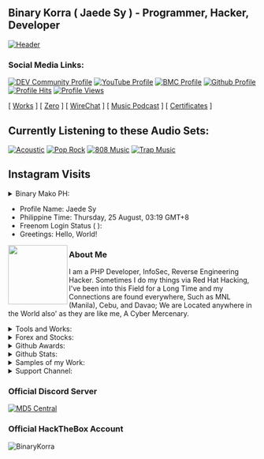 ## Binary Korra ( Jaede Sy ) - Programmer, Hacker, Developer

[![Header](http://amberstonelib.herokuapp.com/cdn/icons/animation/light/beta)](https://github.com/binarykorra)

### Social Media Links:

[![DEV Community Profile](https://img.shields.io/badge/DEV-%23000000.svg?&style=flat-square&logo=dev.to&logoColor=black)](https://dev.to/binarykorra)
[![YouTube Profile](https://img.shields.io/badge/YouTube-%23FF0000.svg?&style=flat-square&logo=youtube&logoColor=black)](https://www.youtube.com/channel/UCYbraPQtWy2k-2xGiLzl5WA)
[![BMC Profile](https://img.shields.io/badge/BuyMeaCoffee-%23FFDD00.svg?&style=flat-square&logo=buy-me-a-coffee&logoColor=black)](https://bmc.xyz/binarykorra)
[![Github Profile](https://img.shields.io/badge/GitHub-100000?style=flat-square&logo=github&logoColor=black)](https://github.com/binarykorra)
[![Profile Hits](https://hits.seeyoufarm.com/api/count/incr/badge.svg?url=https://github.com/binarykorra/hit-counter&title=Page+Requests&edge_flat=true)](https://github.com/binarykorra)
[![Profile Views](https://komarev.com/ghpvc/?username=binarykorra&label=Github+Profile+Views&edge_flat=true)](https://github.com/binarykorra)


[ [Works](http://binarykorra.github.io/binarykorra/works) ] [ [Zero](http://binarykorra.github.io/binarykorra/zero) ] [ [WireChat](http://binarykorra.github.io/binarykorra/wirechat) ] [ [Music Podcast](http://binarykorra.github.io/binarykorra/music) ] [ [Certificates](http://binarykorra.github.io/binarykorra/certificates) ]

## Currently Listening to these Audio Sets:
[![Acoustic](https://img.shields.io/badge/Acoustic-%231DB954.svg?&style=flat-square&logo=spotify&logoColor=white)](https://github.com/binarykorra)
[![Pop Rock](https://img.shields.io/badge/Pop%20Rock-%231DB954.svg?&style=flat-square&logo=spotify&logoColor=white)](https://github.com/binarykorra)
[![808 Music](https://img.shields.io/badge/808%20Music-%231DB954.svg?&style=flat-square&logo=spotify&logoColor=white)](https://github.com/binarykorra)
[![Trap Music](https://img.shields.io/badge/Trap%20Music-%231DB954.svg?&style=flat-square&logo=spotify&logoColor=white)](https://github.com/binarykorra)

## Instagram Visits

<details>
<summary>Binary Mako PH:</summary>
<p>
<img width="420" src="https:&#x2F;&#x2F;cdn1.dumpor.com&#x2F;view?q&#x3D;jEWO3YmN40DZpN3Xj52XmYUM4MERwMjN9U2bmEkM5cWUOJ1MmRmdINmS0MmZpZDRwlnaBNTYDhDTHVTd0BnYPNHd5VlQBdGOUF0XwATPo9mJ10yN9I2YjZSQBFUQCFkR5gTVQFUPtRWZmc3RUx0S4gVQNtWOw1iY2BnYw9VPjh2bfNmbfZiNwETP0F2YfNmbfZSbvNmLtFmcnFGdz5WauR2YuITLzgXYs1CduVGdu92Yz1Ddo91Yu9lJwQjM4BDNyM3X1MTZfdGcq1CdzR2XhBTM44CMxgjLw4SNzEzY9AHdz9DciV2du42X4IzNyYzM4YTN4MTN4ADOwUTNfJDMzgjM2kDO3UDMyEjNx81M0ETO2kjN3IzL1ETL1gDOy4SM1Q3L29SbvNmLtFmcnFGdz5WauR2YuITLzgXYs1CduVGdu92Yz9yL6MHc0RHa"/>
<img width="420" src="https:&#x2F;&#x2F;cdn1.dumpor.com&#x2F;view?q&#x3D;%3D%3DwIhlzNmZDO9QWaz91Yu9lJyEjR1QEMzYTPl9mJnZWVVRjbJxWQVlmbzInSD1kV1Jmd5FFaRpnNMZ0QEZVeOlGONRza5JlTX1CVB9FMw0DavZSNtcTPiN2YmEUQBFkQBZUO4UFUB1TbkVmJStUY0Z1XYFUUnZXbLhFeHl1St1zYo92Xj52XmcDMx0DdhN2Xj52Xm02bj5SbhJ3ZhR3culmbkNmLy0yM4FGbtQnblRnbvN2c9QHafNmbfZCM0IDewQjMz9VNzU2XnBnatQ3ck9VYwEDOuATM44CMuUzMxMWPwR3c%2FAnYldnLu9VO2MjNxEDM4gTMzAzMwYzNxATOflTM3YDN2MzNzgDM2EDO08lN0ADN3AjN3IzL1ETL1gDOy4SM1Q3L29SbvNmLtFmcnFGdz5WauR2YuITLzgXYs1CduVGdu92Yz9yL6MHc0RHa"/>
<img width="420" src="https:&#x2F;&#x2F;cdn1.dumpor.com&#x2F;view?q&#x3D;jEWO3YmN40DZpN3Xj52XmYTNCNTRwMjN9U2bmcXMnFXLxdFN6djbjpFaxNUYYdzZR9FMZplMERmd5IGNwU2SxJkdI91Yk5UOUF0XwATPo9mJ10yN9I2YjZSQBFUQCFkR5gTVQFUPtRWZmgVerBVZtgVQrNEdzY3bWdnTOFVPjh2bfNmbfZSMxETP0F2YfNmbfZSbvNmLtFmcnFGdz5WauR2YuITLzgXYs1CduVGdu92Yz1Ddo91Yu9lJwQjM4BDNyM3X1MTZfdGcq1CdzR2XhhDM14COwUjLw4yN0MWPwR3c%2FAnYldnLu9lNxkTNzQjM2QTM2EzNzYDO4UDNflTO1EDOzIDN3cTM5UjM18FO4kDN4AjN3IzL1ETL1gDOy4SM1Q3L29SbvNmLtFmcnFGdz5WauR2YuITLzgXYs1CduVGdu92Yz9yL6MHc0RHa"/>
<img width="420" src="https:&#x2F;&#x2F;cdn3.dumpor.com&#x2F;view?q&#x3D;%3DMSY5cjZ2gTPkl2cfNmbfZiRDRDMEBzM20TZvZSUohTTJBTNENVeoR0YNxUe4dVMfp0XI5URx92TqhHM5cFbwlTLj52YTtmS5QVQfBDM9g2bmUTL30jYjNmJBFUQBJUQGlDOVBVQ90GZlZiRuN2TTlDWBd3dLpESq9GWl92N9MGav91Yu9lJ2ATM9QXYj91Yu9lJt92Yu0WYydWY0Nnbp5GZj5iMtMDehxWL05WZ052bjNXP0h2Xj52XmADNygHM0IzcfVTMl91ZwpWL0NHZfFGM4ATMuADOwEjLwUjLwMWPwR3c%2FcGcq5ibfZzM2MzM5MzNxIjMyYTNzMTN2EzX2AzN0kDO1YDMxMjM4AjM18VMxMzNzAzM3IzL1ETL1gDOy4SM1Q3L29SbvNmLtFmcnFGdz5WauR2YuITLzgXYs1CduVGdu92Yz9yL6MHc0RHa"/>
<img width="420" src="https:&#x2F;&#x2F;cdn3.dumpor.com&#x2F;view?q&#x3D;%3DMSY5cjZ2gTPkl2cfNmbfZSMFVjNDBzM20TZvZyZzlWZ31mQX1CMJFTThJXLDBjQDVGeDFkTk9EOuljTVB1Yl1mN5gWVhhXTtQVQfBDM9g2bmUTL30jYjNmJBFUQBJUQGlDOVBVQ90GZlZSepZWL1lDWBF1XvFWYrBjVUF0N9MGav91Yu9lJwATM9QXYj91Yu9lJt92Yu0WYydWY0Nnbp5GZj5iMtMDehxWL05WZ052bjNXP0h2Xj52XmADNygHM0IzcfVTMl91ZwpWL0NHZfFGMycjLwIzNuATOuAzY9AHdz9zZwpmLu9FM0kDNxMTM3YzMyIzN1kjM1ATMfhDNyYDOxETN2MDOxczMz8lN5UTM0QjN2IzL1ETL1gDOy4SM1Q3L29SbvNmLtFmcnFGdz5WauR2YuITLzgXYs1CduVGdu92Yz9yL6MHc0RHa"/>
<img width="420" src="https:&#x2F;&#x2F;cdn1.dumpor.com&#x2F;view?q&#x3D;%3D%3DwIhlzNmZDO9QWaz91Yu9lJDBzQwQEMzYTPl9mJnF0Y4kFM4NDO6hmSv1mNz4WQvhmboh0YB1mdkNWaJd3ZwE3VyFUTSRWSfhDVB9FMw0DavZSNtcTPiN2YmEUQBFkQBZUO4UFUB1TbkVmJCNEazM1XYF0YShHZ3ZTNYR1b41zYo92Xj52XmEDMx0DdhN2Xj52Xm02bj5SbhJ3ZhR3culmbkNmLy0yM4FGbtQnblRnbvN2c9QHafNmbfZCM0IDewQjMz9VNxU2XnBnatQ3ck9VYxUDMx4SM1ATMuAjL0EzY9AHdz9zZwpmLu9VN0UjM0UjNycTO4QjN3ITO2IjMfNTOzMTMzEzNwQDOyUzMz8lNxEjN5UDN2IzL1ETL1gDOy4SM1Q3L29SbvNmLtFmcnFGdz5WauR2YuITLzgXYs1CduVGdu92Yz9yL6MHc0RHa"/>
</p>
</details>

* Profile Name: Jaede Sy
* Philippine Time: Thursday, 25 August, 03:19 GMT+8
* Freenom Login Status (  ): 
* Greetings: Hello, World!


<a href="https://github.com/binarykorra" rel="nofollow">
  <img align="left" width="120" height="120" src="https://github.com/binarykorra.png">
</a>


### About Me
I am a PHP Developer, InfoSec, Reverse Engineering Hacker. Sometimes I do my things via Red Hat Hacking, I've been into this Field for a Long Time and my Connections are found everywhere, Such as MNL (Manila), Cebu, and Davao; We are Located anywhere in the World also' as they are like me, A Cyber Mercenary.


<details>
<summary>Tools and Works:</summary>

* [ [Corsair CSS Text Portrait Generator](https://corsair.technicalgeek.ml/) ]
  
* [ [Nova TTS / Audio Blogs Generator](https://nova.technicalgeek.ml/) ]
  
</details>

<details>
<summary>Forex and Stocks:</summary>

* [ [NAVPU Calculator](https://tools.technicalgeek.ml/calculator/navpu) ]
  
* [ [ALFM BPI / GInvest Calculator](https://tools.technicalgeek.ml/calculator/alfmcalc) ]
  
* [ [Charge Calculator](https://tools.technicalgeek.ml/calculator/charge) ]
  
* [ [Commission Calculator](https://tools.technicalgeek.ml/calculator/commission) ]
  
* [ [Hashrate Calculator](https://tools.technicalgeek.ml/calculator/hashrate) ]
  
* [ [CPM (Click per Minute) Calculator](https://tools.technicalgeek.ml/calculator/cpm) ]

* [ [Simple Interest Calculator](https://tools.technicalgeek.ml/calculator/si) ]
  
* [ [Store Debt Calculator](https://tools.technicalgeek.ml/calculator/debt) ]
  
* [ [Age Calculator](https://tools.technicalgeek.ml/calculator/age) ]
  
* [ [Whitepaper Beta](https://tools.technicalgeek.ml/whitepaper) ]

* Password for the Whitepaper is "whitepaper", all small letters.

</details>

<details>
<summary>Github Awards:</summary>

[![trophy](https://github-profile-trophy.vercel.app/?username=binarykorra)](https://github.com/binarykorra)

</details>

<details>
<summary>Github Stats:</summary>

[![stats](https://github-readme-stats.vercel.app/api?username=binarykorra)](https://github.com/binarykorra)
  
[![languages](https://github-readme-stats.vercel.app/api/top-langs/?username=binarykorra)](https://github.com/binarykorra)

</details>

<details>
<summary>Samples of my Work:</summary>

### Compilations of Facebook Hacks and Tricks
* [ [Facebook Profile Lock](https://www.github.com/binarykorra/profilelock.fb) ]
* [ [Facebook Profile Guard](https://www.github.com/binarykorra/profileguard.fb) ]

### Compilations of my Web Dev Works
* [ [Amberstone CSS](https://www.github.com/binarykorra/amberstone.css) ]
* [ [Spotify Podcast](https://www.github.com/binarykorra/spotify.podcast) ]
* [ [Heroku Pages](https://github.com/binarykorra/maintenance_mode) ]
* [ [ Image Cropping Tool ](https://github.com/binarykorra/imagecropping.tool)]
* [ [ CSS Text Portrait Generator ](https://github.com/binarykorra/corsair.tg)]

### Compilations of my Cyber Security works (InfoSec):
* [ [ Rabbit Hole Algorithm ](https://github.com/binarykorra/rabbit.hole)]
* [ [ Raspberry Pi - Samba Server ](https://github.com/binarykorra/RPiSambaServer.sh)]
* [ [ C Lang-based Application Binary Interface ](https://github.com/binarykorra/CABI) ]
  
### Compilations of SEI-120G (Black/White) Configs
* [ [SEI-120G Repository](https://www.github.com/binarykorra/SEI-120G) ]

### Compilations of PHP-Developer Tools
* [ [PHP-Dev Repository](https://www.github.com/binarykorra/php-dev) ]

### Compilations of W3C - HTML5 Elements
* [ [HTML5 Elements - Repo](https://www.github.com/binarykorra/html5.elements) ]

Alternative

* [ [HTML5 Elements - Gist](https://gist.github.com/binarykorra/0a76edf863877caba444a2e57d1a9e28) ]


### Compilations of Audio-webkit Gist
* [ [Audio-webkit Elements - Gist](https://gist.github.com/binarykorra/508b05eb4b58a378c850cbe0463d3e68) ]

</details>

<details>
<summary>Support Channel:</summary>

* GCash: 09225205353
* Paypal: digitalshadow@icloud.com
* Payoneer: digitalshadow@icloud.com
* Skrill: digitalshadow@icloud.com
* Email: binarykorra@icloud.com
* Contact Number: 09225205353
* [ [Chat Support](https://github.com/binarykorra/binarykorra/issues) ]

### Copyright since ( 2019 )
( C ) - [BinaryKorra](https://github.com/binarykorra), 09225205353

</details>

### Official Discord Server

[ ![MD5 Central](https://discordapp.com/api/guilds/953149401428275211/widget.png?style=banner2) ](https://dsc.gg/itdenphilippines)

### Official HackTheBox Account

![BinaryKorra](https://www.hackthebox.eu/badge/image/529594)

